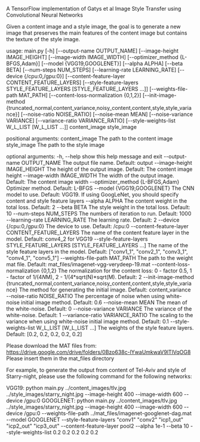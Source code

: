 A TensorFlow implementation of Gatys et al Image Style Transfer using Convolutional Neural Networks

Given a content image and a style image, the goal is to generate a new image that preserves the main features of the content image but contains the texture of the style image. 

usage: main.py [-h] [--output-name OUTPUT_NAME] [--image-height IMAGE_HEIGHT]
               [--image-width IMAGE_WIDTH] [--optimizer_method {L-BFGS,Adam}]
               [--model {VGG19,GOOGLENET}] [--alpha ALPHA] [--beta BETA]
               [--num-steps NUM_STEPS] [--learning-rate LEARNING_RATE]
               [--device {/cpu:0,/gpu:0}]
               [--content-feature-layer CONTENT_FEATURE_LAYERS]
               [--style-feature-layers STYLE_FEATURE_LAYERS [STYLE_FEATURE_LAYERS ...]]
               [--weights-file-path MAT_PATH]
               [--content-loss-normalization {0,1,2}]
               [--init-image-method {truncated_normal,content_variance,noisy_content,content,style,style_variance}]
               [--noise-ratio NOISE_RATIO] [--noise-mean MEAN]
               [--noise-variance VARIANCE] [--variance-ratio VARIANCE_RATIO]
               [--style-weights-list W_L_LIST [W_L_LIST ...]]
               content_image style_image

positional arguments:
  content_image         The path to the content image
  style_image           The path to the style image

optional arguments:
  -h, --help            show this help message and exit
  --output-name OUTPUT_NAME
                        The output file name. Default: output
  --image-height IMAGE_HEIGHT
                        The height of the output image. Default: The content
                        image height
  --image-width IMAGE_WIDTH
                        The width of the output image. Default: The content
                        image width
  --optimizer_method {L-BFGS,Adam}
                        Optimizer method. Default: L-BFGS
  --model {VGG19,GOOGLENET}
                        The CNN model to use. Default: VGG19. If using
                        GoogLeNet, you should specify content and style
                        feature layers
  --alpha ALPHA         The content weight in the total loss. Default: 2
  --beta BETA           The style weight in the total loss. Default: 10
  --num-steps NUM_STEPS
                        The numbers of iteration to run. Default: 1000
  --learning-rate LEARNING_RATE
                        The learning rate. Default: 2
  --device {/cpu:0,/gpu:0}
                        The device to use. Default: /cpu:0
  --content-feature-layer CONTENT_FEATURE_LAYERS
                        The name of the content feature layer in the model.
                        Default: conv4_2 for VGG19
  --style-feature-layers STYLE_FEATURE_LAYERS [STYLE_FEATURE_LAYERS ...]
                        The name of the style feature layers in the model.
                        Default: ["conv1_1", "conv2_1", "conv3_1", "conv4_1",
                        "conv5_1"]
  --weights-file-path MAT_PATH
                        The path to the weight mat file. Default:
                        mat_files/imagenet-vgg-verydeep-19.mat
  --content-loss-normalization {0,1,2}
                        The normalization for the content loss: 0 - factor
                        0.5, 1 - factor of 1/(4*N*M), 2 -
                        1/(4*sqrt(N)*sqrt(M). Default: 2
  --init-image-method {truncated_normal,content_variance,noisy_content,content,style,style_variance}
                        The method for generating the initial image. Default:
                        content_variance
  --noise-ratio NOISE_RATIO
                        The percentage of noise when using white-noise initial
                        image method. Default: 0.6
  --noise-mean MEAN     The mean of the white-noise. Default: 0
  --noise-variance VARIANCE
                        The variance of the white-noise. Default: 1
  --variance-ratio VARIANCE_RATIO
                        The scaling to the variance when using white-noise
                        initial image method. Default: 0.1
  --style-weights-list W_L_LIST [W_L_LIST ...]
                        The weights of the style feature layers. Default:
                        [0.2, 0.2, 0.2, 0.2, 0.2]

                        
Please download the MAT files from: https://drive.google.com/drive/folders/0Bzo638c-lYwaUmkwaV9lTlVqOG8
Please insert them in the mat_files directory
                        
 For example, to generate the output from content of Tel-Aviv and style of Starry-night, please use the following command for the following networks:
 
 VGG19:
    python main.py ../content_images/tlv.jpg ../style_images/starry_night.jpg --image-height 400 --image-width 600 --device /gpu:0
GOOGLENET:
    python main.py ../content_images/tlv.jpg ../style_images/starry_night.jpg --image-height 400 --image-width 600 --device /gpu:0 --weights-file-path ../mat_files/imagenet-googlenet-dag.mat --model GOOGLENET --style-feature-layers "conv1" "conv2" "icp1_out" "icp2_out" "icp3_out" --content-feature-layer pool2 --alpha 1e-1 --beta 10 --style-weights-list 0.2 0.2 0.2 0.2 0.2
